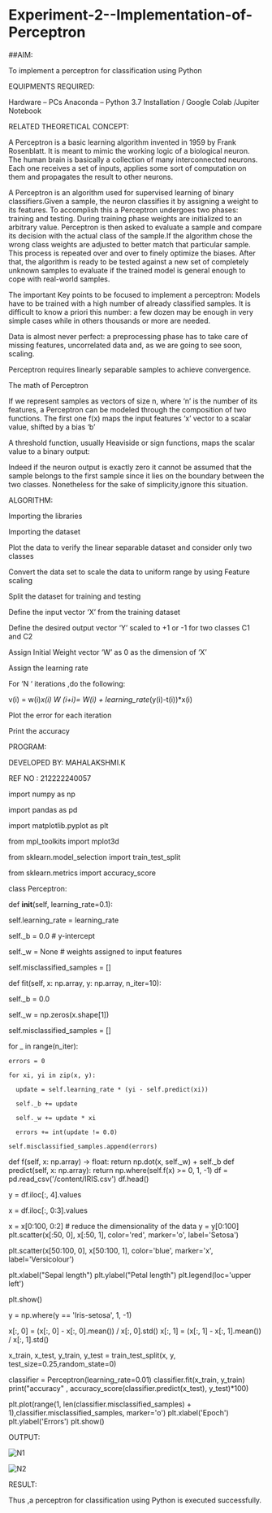 # Experiment-2--Implementation-of-Perceptron
##AIM:

To implement a perceptron for classification using Python

EQUIPMENTS REQUIRED:

Hardware – PCs
Anaconda – Python 3.7 Installation / Google Colab /Jupiter Notebook

RELATED THEORETICAL CONCEPT:

A Perceptron is a basic learning algorithm invented in 1959 by Frank Rosenblatt. It is meant to mimic the working logic of a biological neuron. The human brain is basically a collection of many interconnected neurons. Each one receives a set of inputs, applies some sort of computation on them and propagates the result to other neurons.

A Perceptron is an algorithm used for supervised learning of binary classifiers.Given a sample, the neuron classifies it by assigning a weight to its features. To accomplish this a Perceptron undergoes two phases: training and testing. During training phase weights are initialized to an arbitrary value. Perceptron is then asked to evaluate a sample and compare its decision with the actual class of the sample.If the algorithm chose the wrong class weights are adjusted to better match that particular sample. This process is repeated over and over to finely optimize the biases. After that, the algorithm is ready to be tested against a new set of completely unknown samples to evaluate if the trained model is general enough to cope with real-world samples.

The important Key points to be focused to implement a perceptron:
Models have to be trained with a high number of already classified samples. It is difficult to know a priori this number: a few dozen may be enough in very simple cases while in others thousands or more are needed.

Data is almost never perfect: a preprocessing phase has to take care of missing features, uncorrelated data and, as we are going to see soon, scaling.

Perceptron requires linearly separable samples to achieve convergence.

The math of Perceptron

If we represent samples as vectors of size n, where ‘n’ is the number of its features, a Perceptron can be modeled through the composition of two functions. The first one 
f(x) maps the input features  ‘x’  vector to a scalar value, shifted by a bias ‘b’

A threshold function, usually Heaviside or sign functions, maps the scalar value to a binary output:

Indeed if the neuron output is exactly zero it cannot be assumed that the sample belongs to the first sample since it lies on the boundary between the two classes. Nonetheless for the sake of simplicity,ignore this situation.


ALGORITHM:

Importing the libraries

Importing the dataset

Plot the data to verify the linear separable dataset and consider only two classes

Convert the data set to scale the data to uniform range by using Feature scaling

Split the dataset for training and testing

Define the input vector ‘X’ from the training dataset

Define the desired output vector ‘Y’ scaled to +1 or -1 for two classes C1 and C2

Assign Initial Weight vector ‘W’ as 0 as the dimension of ‘X’

Assign the learning rate

For ‘N ‘ iterations ,do the following:

v(i) = w(i)*x(i)
          W (i+i)= W(i) + learning_rate*(y(i)-t(i))*x(i)
        
Plot the error for each iteration 

Print the accuracy


PROGRAM:

DEVELOPED BY: MAHALAKSHMI.K

REF NO : 212222240057

import numpy as np

import pandas as pd

import matplotlib.pyplot as plt

from mpl_toolkits import mplot3d

from sklearn.model_selection import train_test_split

from sklearn.metrics import accuracy_score

class Perceptron:

def __init__(self, learning_rate=0.1):
  
  self.learning_rate = learning_rate
  
  self._b = 0.0  # y-intercept
  
  self._w = None  # weights assigned to input features
  
  self.misclassified_samples = []

def fit(self, x: np.array, y: np.array, n_iter=10):
  
  self._b = 0.0
  
  self._w = np.zeros(x.shape[1])
  
  self.misclassified_samples = []
  
  for _ in range(n_iter):
   
    errors = 0
    
    for xi, yi in zip(x, y):
      
      update = self.learning_rate * (yi - self.predict(xi))
      
      self._b += update
      
      self._w += update * xi
      
      errors += int(update != 0.0)
    
    self.misclassified_samples.append(errors)

def f(self, x: np.array) -> float:
  return np.dot(x, self._w) + self._b
def predict(self, x: np.array):
  return np.where(self.f(x) >= 0, 1, -1)
df = pd.read_csv('/content/IRIS.csv')
df.head()

y = df.iloc[:, 4].values

x = df.iloc[:, 0:3].values

x = x[0:100, 0:2]  # reduce the dimensionality of the data
y = y[0:100]
plt.scatter(x[:50, 0], x[:50, 1], color='red', marker='o', label='Setosa')

plt.scatter(x[50:100, 0], x[50:100, 1], color='blue', marker='x',
          label='Versicolour')

plt.xlabel("Sepal length")
plt.ylabel("Petal length")
plt.legend(loc='upper left')

plt.show()

y = np.where(y == 'Iris-setosa', 1, -1)


x[:, 0] = (x[:, 0] - x[:, 0].mean()) / x[:, 0].std()
x[:, 1] = (x[:, 1] - x[:, 1].mean()) / x[:, 1].std()



x_train, x_test, y_train, y_test = train_test_split(x, y, test_size=0.25,random_state=0)

classifier = Perceptron(learning_rate=0.01)
classifier.fit(x_train, y_train)
print("accuracy" , accuracy_score(classifier.predict(x_test), y_test)*100)

plt.plot(range(1, len(classifier.misclassified_samples) + 1),classifier.misclassified_samples, marker='o')
plt.xlabel('Epoch')
plt.ylabel('Errors')
plt.show()

OUTPUT:

 ![N1](https://github.com/maha712/Experiment-2--Implementation-of-Perceptron/assets/121156360/cd550409-b68f-4614-b1fe-b4fd732cfe63)

![N2](https://github.com/maha712/Experiment-2--Implementation-of-Perceptron/assets/121156360/9c4859b1-ad71-4a17-8953-a7de95db4f00)

RESULT:

Thus ,a perceptron for classification using Python is executed successfully.




















 

